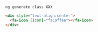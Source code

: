 
```cmd:create_class 
ng generate class XXX
```


```HTML
<div style="text-align:center">
  <fa-icon [icon]="faCoffee"></fa-icon>
</div>
```

